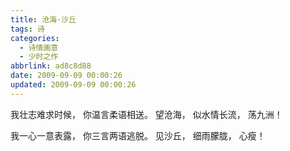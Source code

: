 ```yaml
---
title: 沧海·沙丘
tags: 诗
categories:
  - 诗情画意
  - 少时之作
abbrlink: ad8c8d88
date: 2009-09-09 00:00:26
updated: 2009-09-09 00:00:26
---
```


我壮志难求时候，
你温言柔语相送。
望沧海，
似水情长流，
荡九洲！

我一心一意表露，
你三言两语逃脱。
见沙丘，
细雨朦胧，
心瘦！
